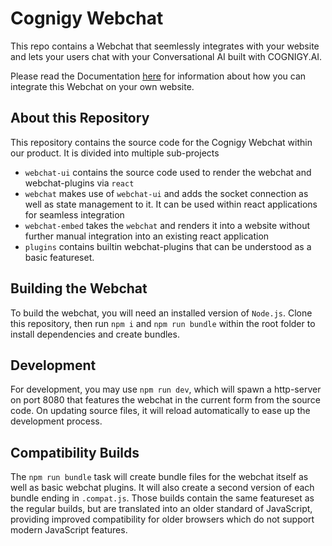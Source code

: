 # Cognigy Webchat

This repo contains a Webchat that seemlessly integrates with your website and lets your users chat with your Conversational AI built with COGNIGY.AI.

Please read the Documentation [here](https://docs.cognigy.com/docs/embedding-the-cognigy-webcat) for information about how you can integrate this Webchat on your own website.

## About this Repository
This repository contains the source code for the Cognigy Webchat within our product.
It is divided into multiple sub-projects
- `webchat-ui` contains the source code used to render the webchat and webchat-plugins via `react`
- `webchat` makes use of `webchat-ui` and adds the socket connection as well as state management to it. It can be used within react applications for seamless integration
- `webchat-embed` takes the `webchat` and renders it into a website without further manual integration into an existing react application
- `plugins` contains builtin webchat-plugins that can be understood as a basic featureset.

## Building the Webchat
To build the webchat, you will need an installed version of `Node.js`.
Clone this repository, then run `npm i` and `npm run bundle` within the root folder to install dependencies and create bundles.

## Development
For development, you may use `npm run dev`, which will spawn a http-server on port 8080 that features the webchat in the current form from the source code. On updating source files, it will reload automatically to ease up the development process.

## Compatibility Builds
The `npm run bundle` task will create bundle files for the webchat itself as well as basic webchat plugins.
It will also create a second version of each bundle ending in `.compat.js`.
Those builds contain the same featureset as the regular builds, but are translated into an older standard of JavaScript, providing improved compatibility for older browsers which do not support modern JavaScript features.
